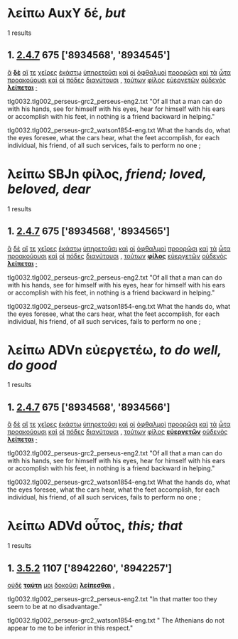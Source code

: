 # λείπω AuxY δέ, *but*
1 results
## 1. [2.4.7](https://beyond-translation.perseus.org/reader/urn:cts:greekLit:tlg0032.002.perseus-grc2:2.4.7?mode=syntax-trees) 675 ['8934568', '8934545']
[ἃ](https://atlas-test.fly.dev/morphology/lemmas/?lang=grc&q=ὅς "ὅς p-p---na- who, that, which: relative pronoun") **[δὲ](https://atlas-test.fly.dev/morphology/lemmas/?lang=grc&q=δέ "δέ b-------- but")** [αἵ](https://atlas-test.fly.dev/morphology/lemmas/?lang=grc&q=ὁ "ὁ l-p---fn- the") [τε](https://atlas-test.fly.dev/morphology/lemmas/?lang=grc&q=τε "τε b-------- and") [χεῖρες](https://atlas-test.fly.dev/morphology/lemmas/?lang=grc&q=χείρ "χείρ n-p---fn- the hand") [ἑκάστῳ](https://atlas-test.fly.dev/morphology/lemmas/?lang=grc&q=ἕκαστος "ἕκαστος a-s---md- every, every one, each, each one") [ὑπηρετοῦσι](https://atlas-test.fly.dev/morphology/lemmas/?lang=grc&q=ὑπηρετέω "ὑπηρετέω v3ppia--- to do service on board ship, to do rower's service") [καὶ](https://atlas-test.fly.dev/morphology/lemmas/?lang=grc&q=καί "καί b-------- and, also") [οἱ](https://atlas-test.fly.dev/morphology/lemmas/?lang=grc&q=ὁ "ὁ l-p---mn- the") [ὀφθαλμοὶ](https://atlas-test.fly.dev/morphology/lemmas/?lang=grc&q=ὀφθαλμός "ὀφθαλμός n-p---mn- the eye") [προορῶσι](https://atlas-test.fly.dev/morphology/lemmas/?lang=grc&q=προοράω "προοράω v3ppia--- to see before one, to take forethought") [καὶ](https://atlas-test.fly.dev/morphology/lemmas/?lang=grc&q=καί "καί b-------- and, also") [τὰ](https://atlas-test.fly.dev/morphology/lemmas/?lang=grc&q=ὁ "ὁ l-p---nn- the") [ὦτα](https://atlas-test.fly.dev/morphology/lemmas/?lang=grc&q=οὖς "οὖς n-p---nn- ear") [προακούουσι](https://atlas-test.fly.dev/morphology/lemmas/?lang=grc&q=προακούω "προακούω v3ppia--- to hear beforehand") [καὶ](https://atlas-test.fly.dev/morphology/lemmas/?lang=grc&q=καί "καί b-------- and, also") [οἱ](https://atlas-test.fly.dev/morphology/lemmas/?lang=grc&q=ὁ "ὁ l-p---mn- the") [πόδες](https://atlas-test.fly.dev/morphology/lemmas/?lang=grc&q=πούς "πούς n-p---mn- a foot") [διανύτουσι](https://atlas-test.fly.dev/morphology/lemmas/?lang=grc&q=διανύω "διανύω v3ppia--- to bring quite to an end, accomplish, finish") [,](https://atlas-test.fly.dev/morphology/lemmas/?lang=grc&q=, ", u-------- NoDef") [τούτων](https://atlas-test.fly.dev/morphology/lemmas/?lang=grc&q=οὗτος "οὗτος a-p---ng- this; that") [φίλος](https://atlas-test.fly.dev/morphology/lemmas/?lang=grc&q=φίλος "φίλος a-s---mn- friend; loved, beloved, dear") [εὐεργετῶν](https://atlas-test.fly.dev/morphology/lemmas/?lang=grc&q=εὐεργετέω "εὐεργετέω v-sppamn- to do well, do good") [οὐδενὸς](https://atlas-test.fly.dev/morphology/lemmas/?lang=grc&q=οὐδείς "οὐδείς a-s---mg- not one, nobody") **[λείπεται](https://atlas-test.fly.dev/morphology/lemmas/?lang=grc&q=λείπω "λείπω v3spie--- to leave, quit")** [·](https://atlas-test.fly.dev/morphology/lemmas/?lang=grc&q=· "· u-------- NoDef") 


tlg0032.tlg002_perseus-grc2_perseus-eng2.txt "Of all that a man can do with his hands, see for himself with his eyes, hear for himself with his ears or accomplish with his feet, in nothing is a friend backward in helping." 

tlg0032.tlg002_perseus-grc2_watson1854-eng.txt What the hands do, what the eyes foresee, what the cars hear, what the feet accomplish, for each individual, his friend, of all such services, fails to perform no one ; 

# λείπω SBJn φίλος, *friend; loved, beloved, dear*
1 results
## 1. [2.4.7](https://beyond-translation.perseus.org/reader/urn:cts:greekLit:tlg0032.002.perseus-grc2:2.4.7?mode=syntax-trees) 675 ['8934568', '8934565']
[ἃ](https://atlas-test.fly.dev/morphology/lemmas/?lang=grc&q=ὅς "ὅς p-p---na- who, that, which: relative pronoun") [δὲ](https://atlas-test.fly.dev/morphology/lemmas/?lang=grc&q=δέ "δέ b-------- but") [αἵ](https://atlas-test.fly.dev/morphology/lemmas/?lang=grc&q=ὁ "ὁ l-p---fn- the") [τε](https://atlas-test.fly.dev/morphology/lemmas/?lang=grc&q=τε "τε b-------- and") [χεῖρες](https://atlas-test.fly.dev/morphology/lemmas/?lang=grc&q=χείρ "χείρ n-p---fn- the hand") [ἑκάστῳ](https://atlas-test.fly.dev/morphology/lemmas/?lang=grc&q=ἕκαστος "ἕκαστος a-s---md- every, every one, each, each one") [ὑπηρετοῦσι](https://atlas-test.fly.dev/morphology/lemmas/?lang=grc&q=ὑπηρετέω "ὑπηρετέω v3ppia--- to do service on board ship, to do rower's service") [καὶ](https://atlas-test.fly.dev/morphology/lemmas/?lang=grc&q=καί "καί b-------- and, also") [οἱ](https://atlas-test.fly.dev/morphology/lemmas/?lang=grc&q=ὁ "ὁ l-p---mn- the") [ὀφθαλμοὶ](https://atlas-test.fly.dev/morphology/lemmas/?lang=grc&q=ὀφθαλμός "ὀφθαλμός n-p---mn- the eye") [προορῶσι](https://atlas-test.fly.dev/morphology/lemmas/?lang=grc&q=προοράω "προοράω v3ppia--- to see before one, to take forethought") [καὶ](https://atlas-test.fly.dev/morphology/lemmas/?lang=grc&q=καί "καί b-------- and, also") [τὰ](https://atlas-test.fly.dev/morphology/lemmas/?lang=grc&q=ὁ "ὁ l-p---nn- the") [ὦτα](https://atlas-test.fly.dev/morphology/lemmas/?lang=grc&q=οὖς "οὖς n-p---nn- ear") [προακούουσι](https://atlas-test.fly.dev/morphology/lemmas/?lang=grc&q=προακούω "προακούω v3ppia--- to hear beforehand") [καὶ](https://atlas-test.fly.dev/morphology/lemmas/?lang=grc&q=καί "καί b-------- and, also") [οἱ](https://atlas-test.fly.dev/morphology/lemmas/?lang=grc&q=ὁ "ὁ l-p---mn- the") [πόδες](https://atlas-test.fly.dev/morphology/lemmas/?lang=grc&q=πούς "πούς n-p---mn- a foot") [διανύτουσι](https://atlas-test.fly.dev/morphology/lemmas/?lang=grc&q=διανύω "διανύω v3ppia--- to bring quite to an end, accomplish, finish") [,](https://atlas-test.fly.dev/morphology/lemmas/?lang=grc&q=, ", u-------- NoDef") [τούτων](https://atlas-test.fly.dev/morphology/lemmas/?lang=grc&q=οὗτος "οὗτος a-p---ng- this; that") **[φίλος](https://atlas-test.fly.dev/morphology/lemmas/?lang=grc&q=φίλος "φίλος a-s---mn- friend; loved, beloved, dear")** [εὐεργετῶν](https://atlas-test.fly.dev/morphology/lemmas/?lang=grc&q=εὐεργετέω "εὐεργετέω v-sppamn- to do well, do good") [οὐδενὸς](https://atlas-test.fly.dev/morphology/lemmas/?lang=grc&q=οὐδείς "οὐδείς a-s---mg- not one, nobody") **[λείπεται](https://atlas-test.fly.dev/morphology/lemmas/?lang=grc&q=λείπω "λείπω v3spie--- to leave, quit")** [·](https://atlas-test.fly.dev/morphology/lemmas/?lang=grc&q=· "· u-------- NoDef") 


tlg0032.tlg002_perseus-grc2_perseus-eng2.txt "Of all that a man can do with his hands, see for himself with his eyes, hear for himself with his ears or accomplish with his feet, in nothing is a friend backward in helping." 

tlg0032.tlg002_perseus-grc2_watson1854-eng.txt What the hands do, what the eyes foresee, what the cars hear, what the feet accomplish, for each individual, his friend, of all such services, fails to perform no one ; 

# λείπω ADVn εὐεργετέω, *to do well, do good*
1 results
## 1. [2.4.7](https://beyond-translation.perseus.org/reader/urn:cts:greekLit:tlg0032.002.perseus-grc2:2.4.7?mode=syntax-trees) 675 ['8934568', '8934566']
[ἃ](https://atlas-test.fly.dev/morphology/lemmas/?lang=grc&q=ὅς "ὅς p-p---na- who, that, which: relative pronoun") [δὲ](https://atlas-test.fly.dev/morphology/lemmas/?lang=grc&q=δέ "δέ b-------- but") [αἵ](https://atlas-test.fly.dev/morphology/lemmas/?lang=grc&q=ὁ "ὁ l-p---fn- the") [τε](https://atlas-test.fly.dev/morphology/lemmas/?lang=grc&q=τε "τε b-------- and") [χεῖρες](https://atlas-test.fly.dev/morphology/lemmas/?lang=grc&q=χείρ "χείρ n-p---fn- the hand") [ἑκάστῳ](https://atlas-test.fly.dev/morphology/lemmas/?lang=grc&q=ἕκαστος "ἕκαστος a-s---md- every, every one, each, each one") [ὑπηρετοῦσι](https://atlas-test.fly.dev/morphology/lemmas/?lang=grc&q=ὑπηρετέω "ὑπηρετέω v3ppia--- to do service on board ship, to do rower's service") [καὶ](https://atlas-test.fly.dev/morphology/lemmas/?lang=grc&q=καί "καί b-------- and, also") [οἱ](https://atlas-test.fly.dev/morphology/lemmas/?lang=grc&q=ὁ "ὁ l-p---mn- the") [ὀφθαλμοὶ](https://atlas-test.fly.dev/morphology/lemmas/?lang=grc&q=ὀφθαλμός "ὀφθαλμός n-p---mn- the eye") [προορῶσι](https://atlas-test.fly.dev/morphology/lemmas/?lang=grc&q=προοράω "προοράω v3ppia--- to see before one, to take forethought") [καὶ](https://atlas-test.fly.dev/morphology/lemmas/?lang=grc&q=καί "καί b-------- and, also") [τὰ](https://atlas-test.fly.dev/morphology/lemmas/?lang=grc&q=ὁ "ὁ l-p---nn- the") [ὦτα](https://atlas-test.fly.dev/morphology/lemmas/?lang=grc&q=οὖς "οὖς n-p---nn- ear") [προακούουσι](https://atlas-test.fly.dev/morphology/lemmas/?lang=grc&q=προακούω "προακούω v3ppia--- to hear beforehand") [καὶ](https://atlas-test.fly.dev/morphology/lemmas/?lang=grc&q=καί "καί b-------- and, also") [οἱ](https://atlas-test.fly.dev/morphology/lemmas/?lang=grc&q=ὁ "ὁ l-p---mn- the") [πόδες](https://atlas-test.fly.dev/morphology/lemmas/?lang=grc&q=πούς "πούς n-p---mn- a foot") [διανύτουσι](https://atlas-test.fly.dev/morphology/lemmas/?lang=grc&q=διανύω "διανύω v3ppia--- to bring quite to an end, accomplish, finish") [,](https://atlas-test.fly.dev/morphology/lemmas/?lang=grc&q=, ", u-------- NoDef") [τούτων](https://atlas-test.fly.dev/morphology/lemmas/?lang=grc&q=οὗτος "οὗτος a-p---ng- this; that") [φίλος](https://atlas-test.fly.dev/morphology/lemmas/?lang=grc&q=φίλος "φίλος a-s---mn- friend; loved, beloved, dear") **[εὐεργετῶν](https://atlas-test.fly.dev/morphology/lemmas/?lang=grc&q=εὐεργετέω "εὐεργετέω v-sppamn- to do well, do good")** [οὐδενὸς](https://atlas-test.fly.dev/morphology/lemmas/?lang=grc&q=οὐδείς "οὐδείς a-s---mg- not one, nobody") **[λείπεται](https://atlas-test.fly.dev/morphology/lemmas/?lang=grc&q=λείπω "λείπω v3spie--- to leave, quit")** [·](https://atlas-test.fly.dev/morphology/lemmas/?lang=grc&q=· "· u-------- NoDef") 


tlg0032.tlg002_perseus-grc2_perseus-eng2.txt "Of all that a man can do with his hands, see for himself with his eyes, hear for himself with his ears or accomplish with his feet, in nothing is a friend backward in helping." 

tlg0032.tlg002_perseus-grc2_watson1854-eng.txt What the hands do, what the eyes foresee, what the cars hear, what the feet accomplish, for each individual, his friend, of all such services, fails to perform no one ; 

# λείπω ADVd οὗτος, *this; that*
1 results
## 1. [3.5.2](https://beyond-translation.perseus.org/reader/urn:cts:greekLit:tlg0032.002.perseus-grc2:3.5.2?mode=syntax-trees) 1107 ['8942260', '8942257']
[οὐδὲ](https://atlas-test.fly.dev/morphology/lemmas/?lang=grc&q=οὐδέ "οὐδέ d-------- and/but not; not even") **[ταύτῃ](https://atlas-test.fly.dev/morphology/lemmas/?lang=grc&q=οὗτος "οὗτος a-s---fd- this; that")** [μοι](https://atlas-test.fly.dev/morphology/lemmas/?lang=grc&q=ἐγώ "ἐγώ p-s---cd- I (first person pronoun)") [δοκοῦσι](https://atlas-test.fly.dev/morphology/lemmas/?lang=grc&q=δοκέω "δοκέω v3ppia--- seem, impers. it seems best..") **[λείπεσθαι](https://atlas-test.fly.dev/morphology/lemmas/?lang=grc&q=λείπω "λείπω v--pne--- to leave, quit")** [.](https://atlas-test.fly.dev/morphology/lemmas/?lang=grc&q=. ". u-------- NoDef") 


tlg0032.tlg002_perseus-grc2_perseus-eng2.txt "In that matter too they seem to be at no disadvantage." 

tlg0032.tlg002_perseus-grc2_watson1854-eng.txt " The Athenians do not appear to me to be inferior in this respect." 

